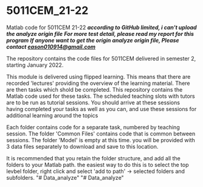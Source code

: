 # 5011CEM_21-22
Matlab code for 5011CEM 21-22
***according to GitHub limited, i can't upload the analyze origin file***
***For more test detail, please read my report for this program***
***If anyone want to get the origin analyze origin file, Please contact eason010914@gmail.com***


The repository contains the code files for 5011CEM delivered in semester 2, starting January 2022.

This module is delivered using flipped learning. This means that there are recorded 'lectures' providing the overview of the learning material. There are then tasks which shold be completed. This repository contains the Matlab code used for these tasks.
The scheduled teaching slots with tutors are to be run as tutorial sessions. You should arrive at these sessions having completed your tasks as well as you can, and use these sessions for additional learning around the topics

Each folder contains code for a separate task, numbered by teaching session.
The folder 'Common Files' contains code that is common between sessions.
The folder 'Model' is empty at this time. you will be provided with 3 data files separately to download and save to this location.

It is recommended that you retain the folder structure, and add all the folders to your Matlab path. the easiest way to do this is to select the top levbel folder, right click and select 'add to path' -> selected folders and subfolders.
"# Data_analyze" 
"# Data_analyze" 
